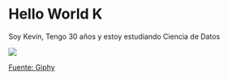 # Hello World K

Soy Kevin, Tengo 30 años y estoy estudiando Ciencia de Datos

![](https://media.giphy.com/media/12i0cGfbzdEnlf5TeO/giphy.gif)

[Fuente: Giphy](https://giphy.com/gifs/working-slennnderr-in-12i0cGfbzdEnlf5TeO)
